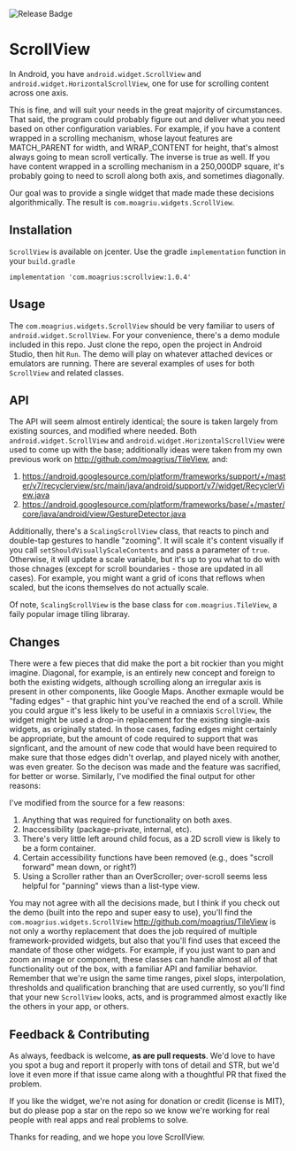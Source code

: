 ![Release Badge](https://img.shields.io/github/release/moagrius/ScrollView.svg)

# ScrollView

In Android, you have `android.widget.ScrollView` and `android.widget.HorizontalScrollView`, one for use for scrolling content across one axis.

This is fine, and will suit your needs in the great majority of circumstances.  That said, the program could probably figure out and deliver what you need based on other configuration variables.  For example, if you have a content wrapped in a scrolling mechanism, whose layout features are MATCH_PARENT for width, and WRAP_CONTENT for height, that's almost always going to mean scroll vertically.  The inverse is true as well.  If you have content wrapped in a scrolling mechanism in a 250,000DP square, it's probably going to need to scroll along both axis, and sometimes diagonally.

Our goal was to provide a single widget that made made these decisions algorithmically.  The result is `com.moagriu.widgets.ScrollView`.

## Installation

`ScrollView` is available on jcenter.  Use the gradle `implementation` function in your `build.gradle`

```
implementation 'com.moagrius:scrollview:1.0.4'
```

## Usage

The `com.moagrius.widgets.ScrollView` should be very familiar to users of `android.widget.ScrollView`.  For your convenience, there's a demo module included in this repo.  Just clone the repo, open the project in Android Studio, then hit `Run`.  The demo will play on whatever attached devices or emulators are running.  There are several examples of uses for both `ScrollView` and related classes.

## API

The API will seem almost entirely identical; the soure is taken largely from existing sources, and modified where needed.  Both `android.widget.ScrollView` and `android.widget.HorizontalScrollView` were used to come up with the base; additionally ideas were taken from my own previous work on http://github.com/moagrius/TileView, and:

1. https://android.googlesource.com/platform/frameworks/support/+/master/v7/recyclerview/src/main/java/android/support/v7/widget/RecyclerView.java
1. https://android.googlesource.com/platform/frameworks/base/+/master/core/java/android/view/GestureDetector.java

Additionally, there's a `ScalingScrollView` class, that reacts to pinch and double-tap gestures to handle "zooming".  It will scale it's content visually if you call `setShouldVisuallyScaleContents` and pass a parameter of `true`.  Otherwise, it will update a scale variable, but it's up to you what to do with those chnages (except for scroll boundaries - those are updated in all cases).  For example, you might want a grid of icons that reflows when scaled, but the icons themselves do not actually scale.

Of note, `ScalingScrollView` is the base class for `com.moagrius.TileView`, a faily popular image tiling libraray.

## Changes

There were a few pieces that did make the port a bit rockier than you might imagine.  Diagonal, for example, is an entirely new concept and foreign to both the existing widgets, although scrolling along an irregular axis is present in other components, like Google Maps.  Another exmaple would be "fading edges" - that graphic hint you've reached the end of a scroll.  While you could argue it's less likely to be useful in a omniaxis `ScrollView`, the widget might be used a drop-in replacement for the existing single-axis widgets, as originally stated.  In those cases, fading edges might certainly be appropriate, but the amount of code required to support that was signficant, and the amount of new code that would have been required to make sure that those edges didn't overlap, and played nicely with another, was even greater.  So the decison was made and the feature was sacrified, for better or worse.  Similarly, I've modified the final output for other reasons:

I've modified from the source for a few reasons:
  
 1. Anything that was required for functionality on both axes.
 2. Inaccessibility (package-private, internal, etc).
 3. There's very little left around child focus, as a 2D scroll view is likely to be a form container.
 5. Certain accessibility functions have been removed (e.g., does "scroll forward" mean down, or right?)
 6. Using a Scroller rather than an OverScroller; over-scroll seems less helpful for "panning" views than a list-type view.

You may not agree with all the decisions made, but I think if you check out the demo (built into the repo and super easy to use), you'll find the `com.moagrius.widgets.ScrollView` http://github.com/moagrius/TileView is not only a worthy replacement that does the job required of multiple framework-provided widgets, but also that you'll find uses that exceed the mandate of those other widgets.  For example, if you just want to pan and zoom an image or component, these classes can handle almost all of that functionality out of the box, with a familiar API and familiar behavior.  Remember that we're usign the same time ranges, pixel slops, interpolation, thresholds and qualification branching that are used currently, so you'll find that your new `ScrollView` looks, acts, and is programmed almost exactly like the others in your app, or others.

## Feedback & Contributing

As always, feedback is welcome, **as are pull requests**.  We'd love to have you spot a bug and report it properly with tons of detail and STR, but we'd love it even more if that issue came along with a thoughtful PR that fixed the problem.

If you like the widget, we're not asing for donation or credit (license is MIT), but do please pop a star on the repo so we know we're working for real people with real apps and real problems to solve.

Thanks for reading, and we hope you love ScrollView.
